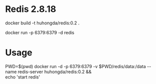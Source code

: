 # Redis 2.8.18

docker build -t huhongda/redis:0.2 .

docker run -p 6379:6379 -d redis

# Usage
PWD=$(pwd)
docker run -d -p 6379:6379 -v $PWD/redis/data:/data --name redis-server huhongda/redis:0.2 && \
echo 'start redis'
